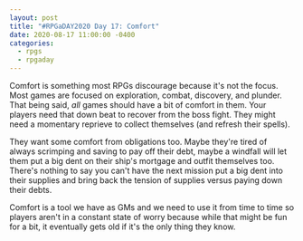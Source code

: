 ```yaml
---
layout: post
title: "#RPGaDAY2020 Day 17: Comfort"
date: 2020-08-17 11:00:00 -0400
categories:
  - rpgs
  - rpgaday
---
```


Comfort is something most RPGs discourage because it's not the focus. Most games are focused on exploration, combat, discovery, and plunder. That being said, _all_ games should have a bit of comfort in them. Your players need that down beat to recover from the boss fight. They might need a momentary reprieve to collect themselves (and refresh their spells).

They want some comfort from obligations too. Maybe they're tired of always scrimping and saving to pay off their debt, maybe a windfall will let them put a big dent on their ship's mortgage and outfit themselves too. There's nothing to say you can't have the next mission put a big dent into their supplies and bring back the tension of supplies versus paying down their debts.

Comfort is a tool we have as GMs and we need to use it from time to time so players aren't in a constant state of worry because while that might be fun for a bit, it eventually gets old if it's the only thing they know.
